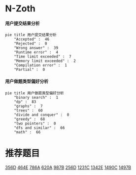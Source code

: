 # N-Zoth

<!-- tabs:start -->



#### **用户提交结果分析**

```mermaid
pie title 用户提交结果分析
    "Accepted" :  46
    "Rejected" :  0
    "Wrong answer" :  39
    "Runtime error" :  4
    "Time limit exceeded" :  7
    "Memory limit exceeded" :  2
    "Compilation error" :  1
    "Partial" :  0
```

#### **用户做题类型偏好分析**

```mermaid
pie title 用户做题类型偏好分析
    "binary search" :  1
    "dp" :  83
    "graphs" :  7
    "trees" :  60
    "divide and conquer" :  0
    "greedy" :  68
    "two pointers" :  0
    "dfs and similar" :  66
    "math" :  66
```



<!-- tabs:end -->
# 推荐题目
[356D](https://codeforces.com/contest/356/problem/D)
[464E](https://codeforces.com/contest/464/problem/E)
[786A](https://codeforces.com/contest/786/problem/A)
[620A](https://codeforces.com/contest/620/problem/A)
[987B](https://codeforces.com/contest/987/problem/B)
[256D](https://codeforces.com/contest/256/problem/D)
[1231C](https://codeforces.com/contest/1231/problem/C)
[1342E](https://codeforces.com/contest/1342/problem/E)
[1490C](https://codeforces.com/contest/1490/problem/C)
[1497B](https://codeforces.com/contest/1497/problem/B)
